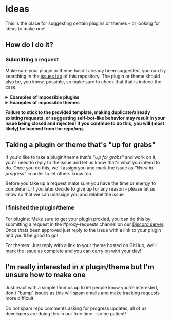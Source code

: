 # Ideas
This is the place for suggesting certain plugins or themes - or looking for ideas to make one!

## How do I do it?
### Submitting a request
Make sure your plugin or theme hasn't already been suggested, you can try searching in the [issues tab](https://github.com/vendetta-mod/ideas/issues) of this repository. The plugin or theme should also be, you know, possible, so make sure to check that that is indeed the case.

<details>
  <summary><b>Examples of impossible plugins</b></summary>

  + Server side modifications (ex. Notification mods)
  + Free nitro - Everything except sending emotes and stickers
  + Compatibility layer plugins (Ex. BDCompat) - Plugins will need to be ported in order to work in the mobile version of Discord
  + Reading messages in hidden channels
  + Logging in as a bot or with a bot token - The user api does not support bot tokens
  + Checking if someone is actually offline or appearing offline
</details>

<details>
  <summary><b>Examples of impossible themes</b></summary>

  + Any that add, remove, or move around ui elements - this can only be done by plugins
  + Any that use custom fonts or icons - This requires modifying the app bundle/apk itself
</details>

**Failure to stick to the provided template, making duplicate/already existing requests, or suggesting self-bot-like behavior may result in your issue being closed and rejected! If you continue to do this, you will (most likely) be banned from the repo/org.**

## Taking a plugin or theme that's "up for grabs"

If you'd like to take a plugin/theme that's _"Up for grabs"_ and work on it, you'll need to reply to the issue and let us know that's what you intend to do. Once you do this, we'll assign you and mark the issue as _"Work in progress"_ in order to let others know too.

Before you take up a request make sure you have the time or energy to complete it. If you later decide to give up for any reason - please let us know so that we can unassign you and relabel the issue.

### I finished the plugin/theme

For plugins: Make sure to get your plugin proxied, you can do this by submitting a request in the #proxy-requests channel on our [Discord server](https://discord.gg/n9QQ4XhhJP). Once thats been approved just reply to the issue with a link to your plugin and you'll be good to go!

For themes: Just reply with a link to your theme hosted on GitHub, we'll mark the issue as complete and you can carry on with your day!


## I'm really interested in _x_ plugin/theme but I'm unsure how to make one

Just react with a simple thumbs up to let people know you're interested, don't "bump" issues as this will spam emails and make tracking requests more difficult.

Do not spam repo comments asking for progress updates, all of us developers are doing this in our free time - so be patient!
